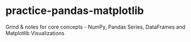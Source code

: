 # practice-pandas-matplotlib
Grind &amp; notes for core concepts - NumPy, Pandas Series, DataFrames and Matplotlib Visualizations
